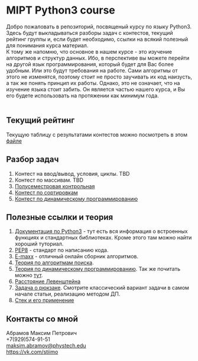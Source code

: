 # MIPT Python3 course
Добро пожаловать в репозиторий, посвященый курсу по языку Python3. Здесь будут выкладываться разборы задач с контестов, текущий рейтинг группы и, если будет необходимо, ссылки на всякий полезный для понимания курса материал.<br>
К тому же напомню, что основное в нашем курсе - это изучение алгоритмов и структур данных. Ибо, в перспективе вы можете перейти на другой язык программирования, который будет для Вас более удобным. Или это будут требования на работе. Сами алгоритмы от этого не изменятся, поэтому стоит не просто заучивать их код наизусть, а так же понять принцип их работы. Однако, это не означает, что на изучение языка стоит забить. Он является частью нашего курса, и Вы его будете использовать на протяжении как минимум года.<br>
​
## Текущий рейтинг
Текущую таблицу с результатами контестов можно посмотреть в этом [файле](Results.ipynb)
​
## Разбор задач
1. Контест на ввод/вывод, условия, циклы. TBD
2. Контест по массивам. TBD
3. [Полусеместровая контрольная](solutions/contest3.ipynb)
4. [Контест по сортировкам](solutions/contest4.ipynb)
5. [Контест по динамическому программированию](solutions/contest5.ipynb)
​
## Полезные ссылки и теория
1. <a href="https://docs.python.org/3/">Документация по Python3</a> - тут есть вся информация о встроенных функциях и стандартных библиотеках. Кроме этого там можно найти хороший туториал.
2. <a href="https://www.python.org/dev/peps/pep-0008/">PEP8</a> - стандарт по написанию кода.
3. [E-maxx](http://e-maxx.ru/algo/) - отличный онлайн сборник алгоритмов.
4. [Теория по алгоритмам поиска](theory/search.ipynb).
5. [Теория по динамическому программированию](theory/dp.ipynb). Так же почитать можно [тут](https://neerc.ifmo.ru/wiki/index.php?title=Динамическое_программирование).
6. [Расстояние Левенштейна](https://ru.wikipedia.org/wiki/Расстояние_Левенштейна)
7. [Задача о рюкзаке](http://neerc.ifmo.ru/wiki/index.php?title=Задача_о_рюкзаке). Смотрите классический вариант задачи в самом начале статьи, реализацию методом ДП. 
8. [Стек и его применение](theory/stack.ipynb)

## Контакты со мной
Абрамов Максим Петрович<br>
+7(929)574-91-51<br>
<a href="mailto:maksim.abramov@phystech.edu">maksim.abramov@phystech.edu</a><br>
<a href="https://vk.com/stiimo">https://vk.com/stiimo</a>
